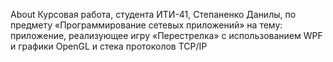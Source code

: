 About
  Курсовая работа, студента ИТИ-41, Степаненко Данилы, по предмету «Программирование сетевых приложений» на тему: приложение, реализующее игру «Перестрелка» с использованием WPF и графики OpenGL и стека протоколов TCP/IP
